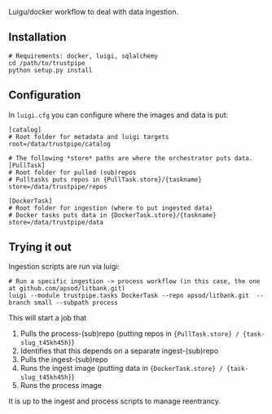 Luigu/docker workflow to deal with data ingestion. 


## Installation

```
# Requirements: docker, luigi, sqlalchemy
cd /path/to/trustpipe
python setup.py install
```

## Configuration

In `luigi.cfg` you can configure where the images and data is put:

```
[catalog]
# Root folder for metadata and luigi targets
root=/data/trustpipe/catalog

# The following *store* paths are where the orchestrator puts data.
[PullTask]
# Root folder for pulled (sub)repos
# Pulltasks puts repos in {PullTask.store}/{taskname}
store=/data/trustpipe/repos

[DockerTask]
# Root folder for ingestion (where to put ingested data)
# Docker tasks puts data in {DockerTask.store}/{taskname}
store=/data/trustpipe/data
```

## Trying it out

Ingestion scripts are run via luigi:
```
# Run a specific ingestion -> process workflow (in this case, the one at github.com/apsod/litbank.git)
luigi --module trustpipe.tasks DockerTask --repo apsod/litbank.git  --branch small --subpath process
```

This will start a job that

1. Pulls the process-(sub)repo (putting repos in `{PullTask.store} / {task-slug_t45kh45h}`)
2. Identifies that this depends on a separate ingest-(sub)repo
3. Pulls the ingest-(sub)repo
4. Runs the ingest image (putting data in `{DockerTask.store} / {task-slug_t45kh45h}`)
5. Runs the process image

It is up to the ingest and process scripts to manage reentrancy.
